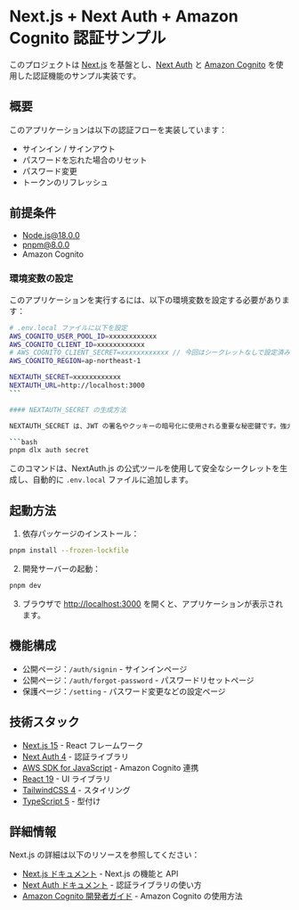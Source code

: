 # Next.js + Next Auth + Amazon Cognito 認証サンプル

このプロジェクトは [Next.js](https://nextjs.org) を基盤とし、[Next Auth](https://next-auth.js.org) と [Amazon Cognito](https://aws.amazon.com/jp/cognito/) を使用した認証機能のサンプル実装です。

## 概要

このアプリケーションは以下の認証フローを実装しています：

- サインイン / サインアウト
- パスワードを忘れた場合のリセット
- パスワード変更
- トークンのリフレッシュ

## 前提条件

- Node.js@18.0.0
- pnpm@8.0.0
- Amazon Cognito

### 環境変数の設定

このアプリケーションを実行するには、以下の環境変数を設定する必要があります：

````bash
# .env.local ファイルに以下を設定
AWS_COGNITO_USER_POOL_ID=xxxxxxxxxxxx
AWS_COGNITO_CLIENT_ID=xxxxxxxxxxxx
# AWS_COGNITO_CLIENT_SECRET=xxxxxxxxxxxx // 今回はシークレットなしで設定済み
AWS_COGNITO_REGION=ap-northeast-1

NEXTAUTH_SECRET=xxxxxxxxxxxx
NEXTAUTH_URL=http://localhost:3000
```

#### NEXTAUTH_SECRET の生成方法

NEXTAUTH_SECRET は、JWT の署名やクッキーの暗号化に使用される重要な秘密鍵です。強力なランダム文字列を生成するには、以下のコマンドを使用してください：

```bash
pnpm dlx auth secret
````

このコマンドは、NextAuth.js の公式ツールを使用して安全なシークレットを生成し、自動的に `.env.local` ファイルに追加します。

## 起動方法

1. 依存パッケージのインストール：

```bash
pnpm install --frozen-lockfile
```

2. 開発サーバーの起動：

```bash
pnpm dev
```

3. ブラウザで [http://localhost:3000](http://localhost:3000) を開くと、アプリケーションが表示されます。

## 機能構成

- 公開ページ：`/auth/signin` - サインインページ
- 公開ページ：`/auth/forgot-password` - パスワードリセットページ
- 保護ページ：`/setting` - パスワード変更などの設定ページ

## 技術スタック

- [Next.js 15](https://nextjs.org/) - React フレームワーク
- [Next Auth 4](https://next-auth.js.org/) - 認証ライブラリ
- [AWS SDK for JavaScript](https://aws.amazon.com/jp/sdk-for-javascript/) - Amazon Cognito 連携
- [React 19](https://react.dev/) - UI ライブラリ
- [TailwindCSS 4](https://tailwindcss.com/) - スタイリング
- [TypeScript 5](https://www.typescriptlang.org/) - 型付け

## 詳細情報

Next.js の詳細は以下のリソースを参照してください：

- [Next.js ドキュメント](https://nextjs.org/docs/ja) - Next.js の機能と API
- [Next Auth ドキュメント](https://next-auth.js.org/getting-started/introduction) - 認証ライブラリの使い方
- [Amazon Cognito 開発者ガイド](https://docs.aws.amazon.com/ja_jp/cognito/latest/developerguide/what-is-amazon-cognito.html) - Amazon Cognito の使用方法
